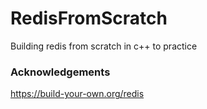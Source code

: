 # RedisFromScratch
Building redis from scratch in c++ to practice 

### Acknowledgements
https://build-your-own.org/redis